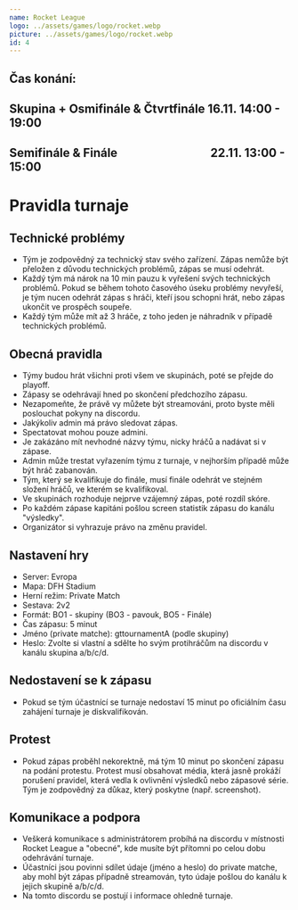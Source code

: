 ```yaml
---
name: Rocket League
logo: ../assets/games/logo/rocket.webp
picture: ../assets/games/logo/rocket.webp
id: 4
---
```


## Čas konání:
## Skupina + Osmifinále & Čtvrtfinále 16.11. 14:00 - 19:00
## Semifinále & Finále &emsp;&emsp;&emsp;&emsp;&emsp;&emsp;&emsp;&ensp; 22.11. 13:00 - 15:00

# Pravidla turnaje

 ## Technické problémy
 - Tým je zodpovědný za technický stav svého zařízení. Zápas nemůže být přeložen z důvodu technických problémů, zápas se musí odehrát.
 - Každý tým má nárok na 10 min pauzu k vyřešení svých technických problémů. Pokud se během tohoto časového úseku problémy nevyřeší, je tým nucen odehrát zápas s hráči, kteří jsou schopni hrát, nebo zápas ukončit ve prospěch soupeře.
- Každý tým může mít až 3 hráče, z toho jeden je náhradník v případě technických problémů.

 ## Obecná pravidla
 - Týmy budou hrát všichni proti všem ve skupinách, poté se přejde do playoff.
 - Zápasy se odehrávají hned po skončení předchozího zápasu.
 - Nezapomeňte, že právě vy můžete být streamováni, proto byste měli poslouchat pokyny na discordu.
 - Jakýkoliv admin má právo sledovat zápas.
 - Spectatovat mohou pouze admini.
 - Je zakázáno mít nevhodné názvy týmu, nicky hráčů a nadávat si v zápase.
 - Admin může trestat vyřazením týmu z turnaje, v nejhorším případě může být hráč zabanován.
 - Tým, který se kvalifikuje do finále, musí finále odehrát ve stejném složení hráčů, ve kterém se kvalifikoval.
 - Ve skupinách rozhoduje nejprve vzájemný zápas, poté rozdíl skóre.
 - Po každém zápase kapitáni pošlou screen statistik zápasu do kanálu "výsledky".
 - Organizátor si vyhrazuje právo na změnu pravidel.

## Nastavení hry
- Server: Evropa
- Mapa: DFH Stadium
- Herní režim: Private Match
- Sestava: 2v2
- Formát: BO1 - skupiny (BO3 - pavouk, BO5 - Finále)
- Čas zápasu: 5 minut
- Jméno (private matche): gttournamentA (podle skupiny)
- Heslo: Zvolte si vlastní a sdělte ho svým protihráčům na discordu v kanálu skupina a/b/c/d.

## Nedostavení se k zápasu
 - Pokud se tým účastnící se turnaje nedostaví 15 minut po oficiálním času zahájení turnaje je diskvalifikován.

## Protest
 - Pokud zápas proběhl nekorektně, má tým 10 minut po skončení zápasu na podání protestu. Protest musí obsahovat média, která jasně prokáží porušení pravidel, která vedla k ovlivnění výsledků nebo zápasové série. Tým je zodpovědný za důkaz, který poskytne (např. screenshot).

## Komunikace a podpora
 - Veškerá komunikace s administrátorem probíhá na discordu v místnosti Rocket League a "obecné", kde musíte být přítomni po celou dobu odehrávání turnaje.
 - Účastníci jsou povinni sdílet údaje (jméno a heslo) do private matche, aby mohl být zápas případně streamován, tyto údaje pošlou do kanálu k jejich skupině a/b/c/d.
 - Na tomto discordu se postují i informace ohledně turnaje.
